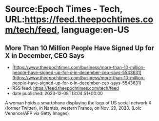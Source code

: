 # Source:Epoch Times - Tech, URL:https://feed.theepochtimes.com/tech/feed, language:en-US

## More Than 10 Million People Have Signed Up for X in December, CEO Says
 - [https://www.theepochtimes.com/business/more-than-10-million-people-have-signed-up-for-x-in-december-ceo-says-5543631](https://www.theepochtimes.com/business/more-than-10-million-people-have-signed-up-for-x-in-december-ceo-says-5543631)
 - RSS feed: https://feed.theepochtimes.com/tech/feed
 - date published: 2023-12-08T13:04:51+00:00

A woman holds a smartphone displaying the logo of US social network X (former Twitter), in Nantes, western France, on Nov. 29, 2023. (Loic Venance/AFP via Getty Images)

